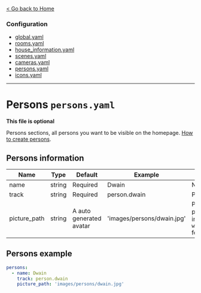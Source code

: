 [< Go back to Home](../index.md)

### Configuration
* [global.yaml](global.md)
* [rooms.yaml](rooms.md)
* [house_information.yaml](house_information.md)
* [scenes.yaml](scenes.md)
* [cameras.yaml](cameras.md)
* [persons.yaml](persons.md)
* [icons.yaml](icons.md)

---

# Persons `persons.yaml`

**This file is optional**

Persons sections, all persons you want to be visible on the homepage. [How to create persons](https://www.home-assistant.io/integrations/person/).

## Persons information

| Name | Type | Default | Example | Description |
|--------------|--------|-------------------------|-------------------------------------------------------|------------------------------------------------|
| name | string | Required | Dwain | Name of person |
| track | string | Required | person.dwain | Person entity |
| picture_path | string | A auto generated avatar | 'images/persons/dwain.jpg' | Path to person picture (Place this in your `www/images/persons` folder) |

## Persons example
```YAML
persons: 
  - name: Dwain
    track: person.dwain
    picture_path: 'images/persons/dwain.jpg'
```    